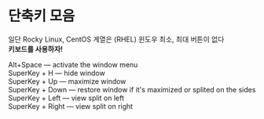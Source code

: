 # 단축키 모음

일단 Rocky Linux, CentOS 계열은 (RHEL) 윈도우 최소, 최대 버튼이 없다  
**키보드를 사용하자!**

Alt+Space — activate the window menu  
SuperKey + H — hide window  
SuperKey + Up — maximize window  
SuperKey + Down — restore window if it's maximized or splited on the sides  
SuperKey + Left — view split on left  
SuperKey + Right — view split on right  

